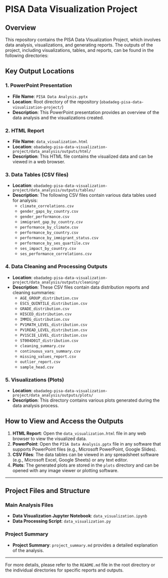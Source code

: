 # PISA Data Visualization Project

## Overview

This repository contains the PISA Data Visualization Project, which involves data analysis, visualizations, and generating reports. The outputs of the project, including visualizations, tables, and reports, can be found in the following directories:

## Key Output Locations

### 1. PowerPoint Presentation
- **File Name**: `PISA Data Analysis.pptx`
- **Location**: Root directory of the repository (`obadadeg-pisa-data-visualization-project/`)
- **Description**: This PowerPoint presentation provides an overview of the data analysis and the visualizations created.

### 2. HTML Report
- **File Name**: `data_visualization.html`
- **Location**: `obadadeg-pisa-data-visualization-project/data_analysis/outputs/html/`
- **Description**: This HTML file contains the visualized data and can be viewed in a web browser.

### 3. Data Tables (CSV files)
- **Location**: `obadadeg-pisa-data-visualization-project/data_analysis/outputs/tables/`
- **Description**: The following CSV files contain various data tables used for analysis:
    - `climate_correlations.csv`
    - `gender_gaps_by_country.csv`
    - `gender_performance.csv`
    - `immigrant_gap_by_country.csv`
    - `performance_by_climate.csv`
    - `performance_by_country.csv`
    - `performance_by_immigrant_status.csv`
    - `performance_by_ses_quartile.csv`
    - `ses_impact_by_country.csv`
    - `ses_performance_correlations.csv`

### 4. Data Cleaning and Processing Outputs
- **Location**: `obadadeg-pisa-data-visualization-project/data_analysis/outputs/cleaning/`
- **Description**: These CSV files contain data distribution reports and cleaning summaries:
    - `AGE_GROUP_distribution.csv`
    - `ESCS_QUINTILE_distribution.csv`
    - `GRADE_distribution.csv`
    - `HISCED_distribution.csv`
    - `IMMIG_distribution.csv`
    - `PV1MATH_LEVEL_distribution.csv`
    - `PV1READ_LEVEL_distribution.csv`
    - `PV1SCIE_LEVEL_distribution.csv`
    - `ST004D01T_distribution.csv`
    - `cleaning_summary.csv`
    - `continuous_vars_summary.csv`
    - `missing_values_report.csv`
    - `outlier_report.csv`
    - `sample_head.csv`

### 5. Visualizations (Plots)
- **Location**: `obadadeg-pisa-data-visualization-project/data_analysis/outputs/plots/`
- **Description**: This directory contains various plots generated during the data analysis process.

## How to View and Access the Outputs

1. **HTML Report**: Open the `data_visualization.html` file in any web browser to view the visualized data.
2. **PowerPoint**: Open the `PISA Data Analysis.pptx` file in any software that supports PowerPoint files (e.g., Microsoft PowerPoint, Google Slides).
3. **CSV Files**: The data tables can be viewed in any spreadsheet software (e.g., Microsoft Excel, Google Sheets) or any text editor.
4. **Plots**: The generated plots are stored in the `plots` directory and can be opened with any image viewer or plotting software.

---

## Project Files and Structure

### Main Analysis Files
- **Data Visualization Jupyter Notebook**: `data_visualization.ipynb`
- **Data Processing Script**: `data_visualization.py`

### Project Summary
- **Project Summary**: `project_summary.md` provides a detailed explanation of the analysis.

---

For more details, please refer to the `README.md` file in the root directory or the individual directories for specific reports and outputs.

